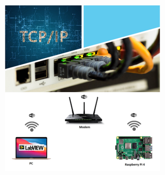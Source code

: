 ![](https://github.com/iRFAN-ERDEM-X/Labview-Destekli-Nesnelerin-Interneti-Bak---yla-TCP-IP-Uygulamas-/blob/main/Ekran%20Fotolar%C4%B1/tcp.png)
![](https://github.com/iRFAN-ERDEM-X/Labview-Destekli-Nesnelerin-Interneti-Bak---yla-TCP-IP-Uygulamas-/blob/main/Ekran%20Fotolar%C4%B1/Ads%C4%B1z.jpg)
